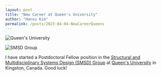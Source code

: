 ```yaml
---
layout: post
title: "New Career at Queen's University"
author: "Hansu Kim"
permalink: /posts/2023-04-04-NewCareerQueens
---
```

![Queen's University](https://user-images.githubusercontent.com/54526956/230099209-94437726-4cf9-4c9c-a94b-7f7277dd5998.jpg)   

![SMSD Group](https://github.com/kim-hansu/kim-hansu.github.io/assets/54526956/98f20799-1ccd-4c86-abad-22715481eb1f)  
     
I have started a Postdoctoral Fellow position in the [Structural and Multidisciplinary Systems Design (SMSD) Group](https://ilyongkim.ca/) at [Queen's University](https://www.queensu.ca/) in Kingston, Canada. Good luck!  
